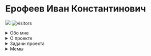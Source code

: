 # Ерофеев Иван Константинович
[![](https://img.shields.io/badge/-@vanish007-%23181717?style=flat-square&logo=github)](https://github.com/vanish007)
![visitors](https://vbr.wocr.tk/badge?page_id=aip-python-pro-2023.works-erofeev&color=00cf00)
<details>
<summary>
Обо мне
</summary>

Меня зовут Иван Ерофеев. Мне 17. Немного сведений обо мне:

📖 Учусь в 11 классе

🐱 Люблю котов

[comment]: <> (![alt text]&#40;https://png.pngtree.com/png-clipart/20230511/ourmid/pngtree-isolated-cat-on-white-background-png-image_7094927.png&#41;)

💻 Языки программирования, которые я изучаю:
  <p>
  <img title="Python" alt="Python" src="https://raw.githubusercontent.com/Thomas-George-T/Thomas-George-T/master/assets/python.svg" width="40" height="40" style="vertical-align:down; margin:4px"/>
  <img title="С++" alt="С++" src="https://raw.githubusercontent.com/isocpp/logos/master/cpp_logo.png" alt="C++ Logo" width="40" height="40" />
  </p>

🎸 Играю на гитаре

🏀 Занимаюсь баскетболом

</details>


<details>
<summary>
О проекте
</summary>


### Бот для поиска аккордов песен для игры на гитаре

**Идея бота:** бот в телеграме, которому ты пишешь название песни, а в ответ получаешь текст песни, с подписанными аккордами. Также пользователь сможет выбрать расширение в котором хочет получить аккорды, например .png или .txt

**Польза бота:** бот облегчает и автоматизирует процесс по поиску аккордов для игры песен на гитаре

[*Ссылка на бота:*](t.me/Chords_finder_bot)  *t.me/Chords_finder_bot*.

</details>

<details>
<summary>
Задачи проекта
</summary>

* [ ] Создать бота
  * [ ] Создать меню команд в телеграме
  * [ ] Добавить форматы для сохранения результатов
    * [ ] .txt
    * [ ] .png
    * [ ] .jpeg
  * [ ] Выбрать иконку для бота
  * [ ] Исправить ошибки в работе бота
    * [ ] Дать протестировать бота 5 людям
    * [ ] Устроить стресстестирование
* [ ] Создать описание проекта на GitHub
</details>

<details>
<summary>
Мемы
</summary>

Нажми, чтобы получить бесплатные роблоксы ------> [Бесплатные роблоксы](https://www.youtube.com/watch?v=j5a0jTc9S10&t=3s)

![Человек-тыква](https://images.thevoicemag.ru/upload/img_cache/7fb/7fbbe13275bddbbc48aef8bc85789a0a_cropped_666x595.jpg)

> "Да не говорил я ни одной из этих дебильных цитат" © Джейсон Стетхем
</details>
